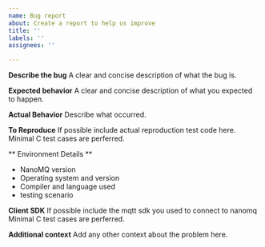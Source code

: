 ```yaml
---
name: Bug report
about: Create a report to help us improve
title: ''
labels: ''
assignees: ''

---
```


**Describe the bug**
A clear and concise description of what the bug is.

**Expected behavior**
A clear and concise description of what you expected to happen.

**Actual Behavior**
Describe what occurred.

**To Reproduce**
If possible include actual reproduction test code here.
Minimal C test cases are perferred.

** Environment Details **
 - NanoMQ version
 - Operating system and version
 - Compiler and language used
 - testing scenario

**Client SDK**
If possible include the mqtt sdk you used to connect to nanomq
Minimal C test cases are perferred.

**Additional context**
Add any other context about the problem here.
